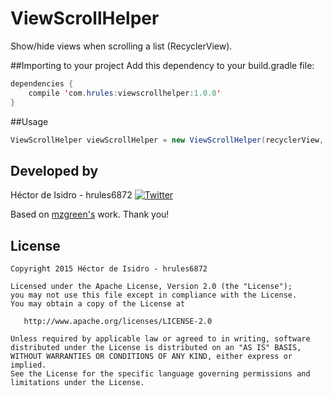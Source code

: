 ViewScrollHelper
=====
Show/hide views when scrolling a list (RecyclerView).

##Importing to your project
Add this dependency to your build.gradle file:
```java
dependencies {
    compile 'com.hrules:viewscrollhelper:1.0.0'
}
```
##Usage
```java
ViewScrollHelper viewScrollHelper = new ViewScrollHelper(recyclerView, toolbar, this);
```

Developed by
-------
Héctor de Isidro - hrules6872 [![Twitter](http://img.shields.io/badge/contact-@h_rules-blue.svg?style=flat)](http://twitter.com/h_rules)

Based on [mzgreen's](https://github.com/mzgreen/HideOnScrollExample) work. Thank you!

License
-------
    Copyright 2015 Héctor de Isidro - hrules6872

    Licensed under the Apache License, Version 2.0 (the "License");
    you may not use this file except in compliance with the License.
    You may obtain a copy of the License at

       http://www.apache.org/licenses/LICENSE-2.0

    Unless required by applicable law or agreed to in writing, software
    distributed under the License is distributed on an "AS IS" BASIS,
    WITHOUT WARRANTIES OR CONDITIONS OF ANY KIND, either express or implied.
    See the License for the specific language governing permissions and
    limitations under the License.
